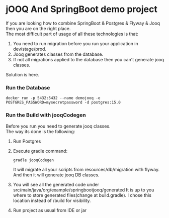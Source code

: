 # jOOQ And SpringBoot demo project

If you are looking how to combine SpringBoot & Postgres & Flyway & Jooq then you are on the right place.  
The most difficult part of usage of all these technologies is that:
1. You need to run migration before you run your application in dev/stage/prod.
2. Jooq generates classes from the database.
3. If not all migrations applied to the database then you can't generate jooq classes.

Solution is here.

### Run the Database

   `docker run -p 5432:5432 --name demojooq -e POSTGRES_PASSWORD=mysecretpassword -d postgres:15.0`

### Run the Build with jooqCodegen

Before you run you need to generate jooq classes.  
The way its done is the following:  
1. Run Postgres 
2. Execute gradle command:  
   
   `gradle jooqCodegen`  

   It will migrate all your scripts from resources/db/migration with flyway. And then it will generate jooq DB classes.

3. You will see all the generated code under src/main/java/org/example/springbootjooq/generated
   It is up to you  where to store generated files(change at build.gradle). I chose this location instead of /build for visibility.
4. Run project as usual from IDE or jar
